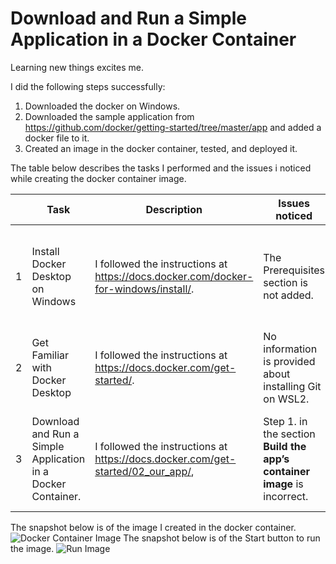 # Download and Run a Simple Application in a Docker Container
Learning new things excites me.

I did the following steps successfully: 
1. Downloaded the docker on Windows.
2. Downloaded the sample application from <https://github.com/docker/getting-started/tree/master/app> and added a docker file to it.
3. Created an image in the docker container, tested, and deployed it.

The table below describes the tasks I performed and the issues i noticed while creating the docker container image.  

| | Task | Description | Issues noticed | Comments |
|-|------|--------------|---------------| --------|
|1|Install Docker Desktop on Windows | I followed the instructions at <https://docs.docker.com/docker-for-windows/install/>. | The Prerequisites section is not added. | Sound knowledge of Linux is required. It should be listed in the section "Prerequisites". |
|2|Get Familiar with Docker Desktop |I followed the instructions at <https://docs.docker.com/get-started/>.| No information is provided about installing Git on WSL2. | Installed using the command `sudo apt install git`. |
|3|Download and Run a Simple Application in a Docker Container. |  I followed the instructions at <https://docs.docker.com/get-started/02_our_app/>,| Step 1. in the section **Build the app’s container image** is incorrect. | The correct folder to build the image is the parent folder of the folder in which the docker file is added. |

The snapshot below is of the image I created in the docker container.
![Docker Container Image](https://github.com/lpkrish/lpkrish.github.io/blob/main/docker.png "Image") 
The snapshot below is of the Start button to run the image.
![Run Image](https://github.com/lpkrish/lpkrish.github.io/blob/main/Image%20Run.png "Run Image") 
